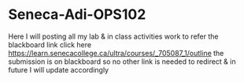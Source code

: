 # Seneca-Adi-OPS102
Here I will posting all my lab & in class activities work 
to refer the blackboard link click here https://learn.senecacollege.ca/ultra/courses/_705087_1/outline
the submission is on blackboard so no other link is needed to redirect & in future I will update accordingly
